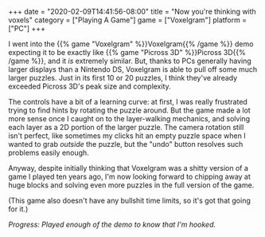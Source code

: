 +++
date = "2020-02-09T14:41:56-08:00"
title = "Now you're thinking with voxels"
category = ["Playing A Game"]
game = ["Voxelgram"]
platform = ["PC"]
+++

I went into the {{% game "Voxelgram" %}}Voxelgram{{% /game %}} demo expecting it to be exactly like {{% game "Picross 3D" %}}Picross 3D{{% /game %}}, and it <i>is</i> extremely similar.  But, thanks to PCs generally having larger displays than a Nintendo DS, Voxelgram is able to pull off some much larger puzzles.  Just in its first 10 or 20 puzzles, I think they've already exceeded Picross 3D's peak size and complexity.

The controls have a bit of a learning curve: at first, I was really frustrated trying to find hints by rotating the puzzle around.  But the game made a lot more sense once I caught on to the layer-walking mechanics, and solving each layer as a 2D portion of the larger puzzle.  The camera rotation still isn't perfect, like sometimes my clicks hit an empty puzzle space when I wanted to grab <i>outside</i> the puzzle, but the "undo" button resolves such problems easily enough.

Anyway, despite initially thinking that Voxelgram was a shitty version of a game I played ten years ago, I'm now looking forward to chipping away at huge blocks and solving even more puzzles in the full version of the game.

(This game also doesn't have any bullshit time limits, so it's got that going for it.)

<i>Progress: Played enough of the demo to know that I'm hooked.</i>
